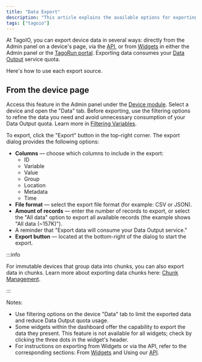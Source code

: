 ```yaml
---
title: "Data Export"
description: "This article explains the available options for exporting device data in TagoIO, and provides step-by-step instructions for exporting data from a device page, including available export options and important quota considerations."
tags: ["tagoio"]
---
```


At TagoIO, you can export device data in several ways: directly from the Admin
panel on a device's page, via the [API](/tagodeploy/project/project-services/api.md), or from
[Widgets](/docs/tagoio/widgets/) in either the Admin panel or the
[TagoRun portal](/tagoio/tagorun/getting-started/tagorun-mobile-app.md).
Exporting data consumes your
[Data Output](/tagoio/profiles/services/data-output-service.md) service
quota.

Here's how to use each export source.

## From the device page

Access this feature in the Admin panel under the
[Device module](/docs/tagoio/devices/). Select a device and open the "Data" tab.
Before exporting, use the filtering options to refine the data you need and
avoid unnecessary consumption of your Data Output quota. Learn more in
[Filtering Variables](/tagoio/devices/payload-parser/filtering-out-variables-with-parser-code.md).

To export, click the "Export" button in the top-right corner. The export dialog
provides the following options:

- **Columns** — choose which columns to include in the export:
  - ID
  - Variable
  - Value
  - Group
  - Location
  - Metadata
  - Time
- **File format** — select the export file format (for example: CSV or JSON).
- **Amount of records** — enter the number of records to export, or select the
  "All data" option to export all available records (the example shows "All data
  (~157K)").
- A reminder that "Export data will consume your Data Output service."
- **Export button** — located at the bottom-right of the dialog to start the
  export.

:::info

For immutable devices that group data into chunks, you can also export data in
chunks. Learn more about exporting data chunks here:
[Chunk Management](/tagoio/devices/data-management/chunk-management.md).

:::

<!-- Image placeholder removed for build -->

Notes:

- Use filtering options on the device "Data" tab to limit the exported data and
  reduce Data Output quota usage.
- Some widgets within the dashboard offer the capability to export the data they
  present. This feature is not available for all widgets; check by clicking the
  three dots in the widget's header.
- For instructions on exporting from Widgets or via the API, refer to the
  corresponding sections: From [Widgets]([/docs/tagoio/widgets/]) and Using our
  [API]([/docs/tagoio/api/]).
